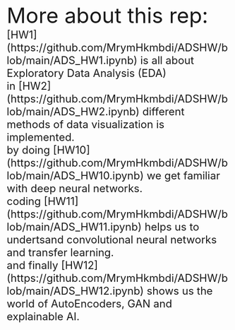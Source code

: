 <font size=10>
 More about this rep:<br />
<font size=5>
[HW1](https://github.com/MrymHkmbdi/ADSHW/blob/main/ADS_HW1.ipynb) is all about Exploratory Data Analysis (EDA)<br />
in [HW2](https://github.com/MrymHkmbdi/ADSHW/blob/main/ADS_HW2.ipynb) different methods of data visualization is implemented.<br />
by doing [HW10](https://github.com/MrymHkmbdi/ADSHW/blob/main/ADS_HW10.ipynb) we get familiar with deep neural networks.<br />
coding [HW11](https://github.com/MrymHkmbdi/ADSHW/blob/main/ADS_HW11.ipynb) helps us to undertsand convolutional neural networks and transfer learning.<br />
and finally [HW12](https://github.com/MrymHkmbdi/ADSHW/blob/main/ADS_HW12.ipynb) shows us the world of AutoEncoders, GAN and explainable AI.<br />
